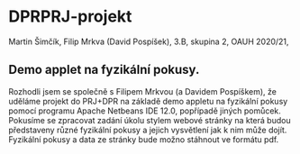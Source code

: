 # DPRPRJ-projekt
 Martin Šimčík, Filip Mrkva (David Pospíšek), 3.B, skupina 2, OAUH 2020/21,
## Demo applet na fyzikální pokusy.
 Rozhodli jsem se společně s Filipem Mrkvou (a Davidem Pospíškem), že uděláme projekt do PRJ+DPR na základě demo appletu na fyzikální pokusy pomocí programu Apache Netbeans IDE 12.0, popřípadě jiných pomůcek. Pokusíme se zpracovat zadání úkolu stylem webové stránky na která budou představeny různé fyzikální pokusy a jejich vysvětlení jak k nim může dojít. Fyzikální pokusy a data ze stránky bude možno stáhnout ve formátu pdf.
